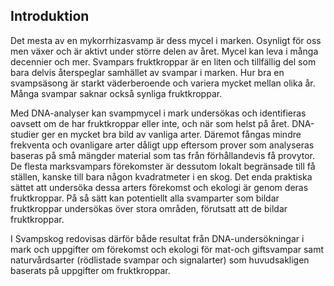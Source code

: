 ## Introduktion
Det mesta av en mykorrhizasvamp är dess mycel i marken. Osynligt för oss men växer och är aktivt under större delen av året. Mycel kan leva i många decennier och mer. Svampars fruktkroppar är en liten och tillfällig del som bara delvis återspeglar samhället av svampar i marken. Hur bra en svampsäsong är starkt väderberoende och variera mycket mellan olika år. Många svampar saknar också synliga fruktkroppar.

Med DNA-analyser kan svampmycel i mark undersökas och identifieras oavsett om de har fruktkroppar eller inte, och när som helst på året. DNA-studier ger en mycket bra bild av vanliga arter. Däremot fångas mindre frekventa och ovanligare arter dåligt upp eftersom prover som analyseras baseras på små mängder material som tas från förhållandevis få provytor. De flesta marksvampars förekomster är dessutom lokalt begränsade till få ställen, kanske till bara någon kvadratmeter i en skog. Det enda praktiska sättet att undersöka dessa arters förekomst och ekologi är genom deras fruktkroppar. På så sätt kan potentiellt alla svamparter som bildar fruktkroppar undersökas över stora områden, förutsatt att de bildar fruktkroppar.

I Svampskog redovisas därför både resultat från DNA-undersökningar i mark och uppgifter om förekomst och ekologi för mat-och giftsvampar samt naturvårdsarter (rödlistade svampar och signalarter) som huvudsakligen baserats på uppgifter om fruktkroppar.